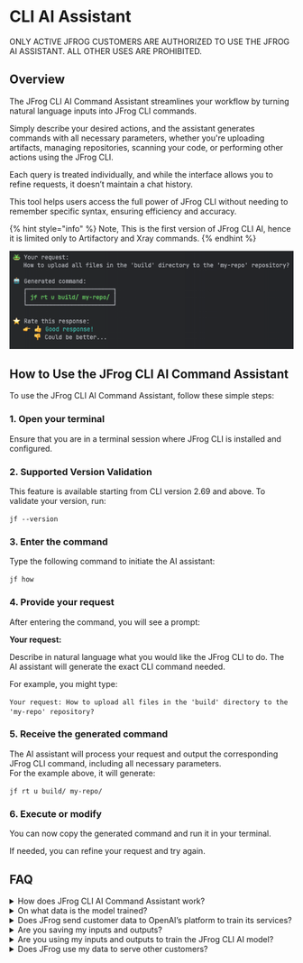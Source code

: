 # CLI AI Assistant

ONLY ACTIVE JFROG CUSTOMERS ARE AUTHORIZED TO USE THE JFROG AI ASSISTANT. ALL OTHER USES ARE PROHIBITED.

## Overview

The JFrog CLI AI Command Assistant streamlines your workflow by turning natural language inputs into JFrog CLI commands.

Simply describe your desired actions, and the assistant generates commands with all necessary parameters, whether you're uploading artifacts, managing repositories, scanning your code, or performing other actions using the JFrog CLI.

Each query is treated individually, and while the interface allows you to refine requests, it doesn’t maintain a chat history.

This tool helps users access the full power of JFrog CLI without needing to remember specific syntax, ensuring efficiency and accuracy.

{% hint style="info" %}
Note, This is the first version of JFrog CLI AI, hence it is limited only to Artifactory and Xray commands.
{% endhint %}

![](../../../.gitbook/assets/cli-ai.png)

## How to Use the JFrog CLI AI Command Assistant

To use the JFrog CLI AI Command Assistant, follow these simple steps:

### 1. Open your terminal

Ensure that you are in a terminal session where JFrog CLI is installed and configured.

### 2. Supported Version Validation

This feature is available starting from CLI version 2.69 and above. To validate your version, run:

`jf --version`

### 3. Enter the command

Type the following command to initiate the AI assistant:

`jf how`

### 4. Provide your request

After entering the command, you will see a prompt:

**Your request:**

Describe in natural language what you would like the JFrog CLI to do. The AI assistant will generate the exact CLI command needed.

For example, you might type:

`Your request: How to upload all files in the 'build' directory to the 'my-repo' repository?`

### 5. Receive the generated command

The AI assistant will process your request and output the corresponding JFrog CLI command, including all necessary parameters.\
For the example above, it will generate:

`jf rt u build/ my-repo/`

### 6. Execute or modify

You can now copy the generated command and run it in your terminal.

If needed, you can refine your request and try again.

## FAQ

<details>

<summary>How does JFrog CLI AI Command Assistant work?</summary>

When you make a request using the JFrog CLI AI Command Assistant, your input is sent to a model that generates the appropriate JFrog CLI command. This model has been fine-tuned to produce accurate responses based on various inputs. The fine-tuned model is hosted on Azure OpenAI.

</details>

<details>

<summary>On what data is the model trained?</summary>

The model was trained using a dataset built from two primary sources:

* **JFrog CLI Public Documentation**: This includes detailed information and examples from JFrog’s publicly available resources.
* **Internal Questions and Answers dataset**: The dataset also incorporates internally created questions and answers, which help to refine the model’s ability to provide precise and relevant commands.

</details>

<details>

<summary>Does JFrog send customer data to OpenAI’s platform to train its services?</summary>

The data you submit and the responses you receive via JFrog CLI AI are not used to fine-tune or improve our model or services. Each data request is sent to Azure OpenAI individually, over an SSL-encrypted service, to process and send back to JFrog.

</details>

<details>

<summary>Are you saving my inputs and outputs?</summary>

No, JFrog does not save users' input and output data.

</details>

<details>

<summary>Are you using my inputs and outputs to train the JFrog CLI AI model?</summary>

No, JFrog does not use your inputs and outputs to train the model.

</details>

<details>

<summary>Does JFrog use my data to serve other customers?</summary>

No, JFrog does not use your data to train the model or serve other customers.

</details>

